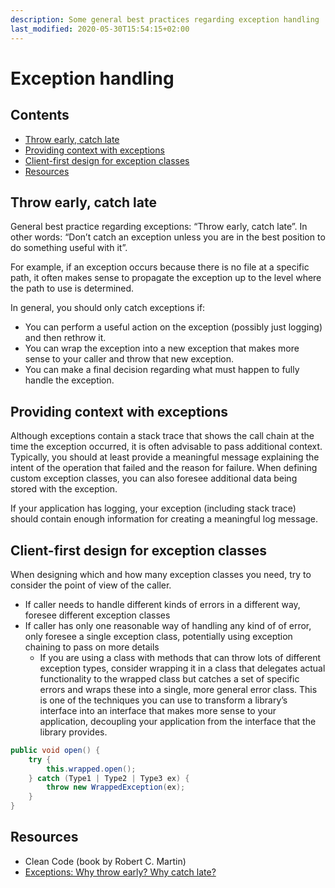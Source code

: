 ```yaml
---
description: Some general best practices regarding exception handling
last_modified: 2020-05-30T15:54:15+02:00
---
```


# Exception handling

## Contents

-   [Throw early, catch late](#throw-early-catch-late)
-   [Providing context with exceptions](#providing-context-with-exceptions)
-   [Client-first design for exception classes](#client-first-design-for-exception-classes)
-   [Resources](#resources)

## Throw early, catch late

General best practice regarding exceptions: “Throw early, catch late”. In other words: “Don’t catch an exception unless you are in the best position to do something useful with it”.

For example, if an exception occurs because there is no file at a specific path, it often makes sense to propagate the exception up to the level where the path to use is determined.

In general, you should only catch exceptions if:

-   You can perform a useful action on the exception (possibly just logging) and then rethrow it.
-   You can wrap the exception into a new exception that makes more sense to your caller and throw that new exception.
-   You can make a final decision regarding what must happen to fully handle the exception.

## Providing context with exceptions

Although exceptions contain a stack trace that shows the call chain at the time the exception occurred, it is often advisable to pass additional context. Typically, you should at least provide a meaningful message explaining the intent of the operation that failed and the reason for failure. When defining custom exception classes, you can also foresee additional data being stored with the exception.

If your application has logging, your exception (including stack trace) should contain enough information for creating a meaningful log message.

## Client-first design for exception classes

When designing which and how many exception classes you need, try to consider the point of view of the caller.

-   If caller needs to handle different kinds of errors in a different way, foresee different exception classes
-   If caller has only one reasonable way of handling any kind of of error, only foresee a single exception class, potentially using exception chaining to pass on more details
    -   If you are using a class with methods that can throw lots of different exception types, consider wrapping it in a class that delegates actual functionality to the wrapped class but catches a set of specific errors and wraps these into a single, more general error class.  This is one of the techniques you can use to transform a library’s interface into an interface that makes more sense to your application, decoupling your application from the interface that the library provides.

```java
public void open() {
    try {
        this.wrapped.open();
    } catch (Type1 | Type2 | Type3 ex) {
        throw new WrappedException(ex);
    }
}
```

## Resources

-   Clean Code (book by Robert C. Martin)
-   [Exceptions: Why throw early? Why catch late?](https://softwareengineering.stackexchange.com/questions/231057/exceptions-why-throw-early-why-catch-late)
